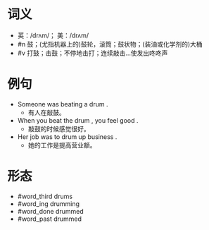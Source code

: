 # 词义
- 英：/drʌm/； 美：/drʌm/
- #n 鼓；(尤指机器上的)鼓轮，滚筒；鼓状物；(装油或化学剂的)大桶
- #v 打鼓；击鼓；不停地击打；连续敲击…使发出咚咚声
# 例句
- Someone was beating a drum .
	- 有人在敲鼓。
- When you beat the drum , you feel good .
	- 敲鼓的时候感觉很好。
- Her job was to drum up business .
	- 她的工作是提高营业额。
# 形态
- #word_third drums
- #word_ing drumming
- #word_done drummed
- #word_past drummed
